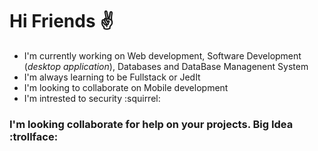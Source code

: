 # Hi Friends :v: 


* I'm currently working on Web development, Software Development (_desktop application_), Databases and DataBase Managenent System 
* I'm always learning to be Fullstack or JedIt  
* I'm looking to  collaborate on Mobile development
* I'm intrested to security  :squirrel:

### I'm looking collaborate for help on your projects. __Big Idea__ :trollface:


<!--
**Saulzupe/Saulzupe** is a ✨ _special_ ✨ repository because its `README.md` (this file) appears on your GitHub profile.
Here are some ideas to get you started:

- 🔭 I’m currently working on ...
- 🌱 I’m currently learning ...
- 👯 I’m looking to collaborate on ...
- 🤔 I’m looking for help with ...
- 💬 Ask me about ...
- 📫 How to reach me: ...
- 😄 Pronouns: ...
- ⚡ Fun fact: ...
-->
